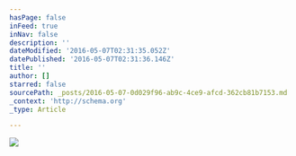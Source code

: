 ```yaml
---
hasPage: false
inFeed: true
inNav: false
description: ''
dateModified: '2016-05-07T02:31:35.052Z'
datePublished: '2016-05-07T02:31:36.146Z'
title: ''
author: []
starred: false
sourcePath: _posts/2016-05-07-0d029f96-ab9c-4ce9-afcd-362cb81b7153.md
_context: 'http://schema.org'
_type: Article

---
```

![](https://the-grid-user-content.s3-us-west-2.amazonaws.com/62b5b8d1-e382-4842-aec4-e4a353e0d5d3.jpg)